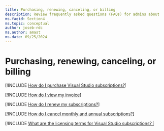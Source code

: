 ```yaml
---
title: Purchasing, renewing, canceling, or billing 
description: Review frequently asked questions (FAQs) for admins about purchasing Visual Studio subscriptions, renewing or canceling subscriptions, and billing for subscriptions.
ms.faqid: Section4
ms.topic: conceptual
author: joseb-rdc
ms.author: amast
ms.date: 09/25/2024
---
```


# Purchasing, renewing, canceling, or billing 

[!INCLUDE [How do I purchase Visual Studio subscriptions?](includes/how-to-purchase.md)] 

[!INCLUDE [How do I view my invoice](includes/how-to-view-invoice.md)]

[!INCLUDE [How do I renew my subscriptions?](includes/how-to-renew-subscriptions.md)]

[!INCLUDE [How do I cancel monthly and annual subscriptions?](includes/cancel-cloud-subs.md)]

[!INCLUDE [What are the licensing terms for Visual Studio subscriptions? ](includes/licensing-terms.md)]
